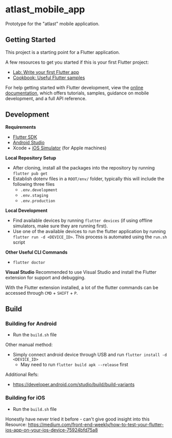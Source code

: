 # atlast_mobile_app

Prototype for the "atlast" mobile application.

## Getting Started

This project is a starting point for a Flutter application.

A few resources to get you started if this is your first Flutter project:

- [Lab: Write your first Flutter app](https://docs.flutter.dev/get-started/codelab)
- [Cookbook: Useful Flutter samples](https://docs.flutter.dev/cookbook)

For help getting started with Flutter development, view the
[online documentation](https://docs.flutter.dev/), which offers tutorials,
samples, guidance on mobile development, and a full API reference.

## Development

**Requirements**
- [Flutter SDK](https://docs.flutter.dev/development/tools/sdk/releases)
- [Android Studio](https://developer.android.com/studio/)
- Xcode + [iOS Simulator](https://developer.apple.com/library/archive/documentation/IDEs/Conceptual/iOS_Simulator_Guide/Introduction/Introduction.html) (for Apple machines)

**Local Repository Setup**
- After cloning, install all the packages into the repository by running `flutter pub get`
- Establish dotenv files in a `ROOT/env/` folder, typically this will include the following three files
    - `.env.development`
    - `.env.staging`
    - `.env.production`

**Local Development**
- Find available devices by running `flutter devices` (if using offline simulators, make sure they are running first).
- Use one of the available devices to run the flutter application by running `flutter run -d <DEVICE_ID>`. This process is automated using the `run.sh` script

**Other Useful CLI Commands**
- `flutter doctor`

**Visual Studio**
Recommended to use Visual Studio and install the Flutter extension for support and debugging.

With the Flutter extension installed, a lot of the flutter commands can be accessed through `CMD` + `SHIFT` + `P`.

## Build
### Building for Android
- Run the `build.sh` file

Other manual method:
- Simply connect android device through USB and run `flutter install -d <DEVICE_ID>`
    - May need to run `flutter build apk --release` first

Additional Refs:
- https://developer.android.com/studio/build/build-variants

### Building for iOS
- Run the `build.sh` file

Honestly have never tried it before - can't give good insight into this
Resource: https://medium.com/front-end-weekly/how-to-test-your-flutter-ios-app-on-your-ios-device-75924bfd75a8
